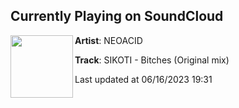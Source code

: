 ## Currently Playing on SoundCloud

[<img align="left" width="100" src="https://i1.sndcdn.com/artworks-BxzGOzMtaZQdNKws-4plOTw-t500x500.jpg">](https://soundcloud.com/neoacid/sikoti-bitches-original-mix?in=sikotii/sets/sikoti-anxiety-ep)

**Artist**: NEOACID 

**Track**: SIKOTI - Bitches (Original mix)

Last updated at 06/16/2023 19:31
